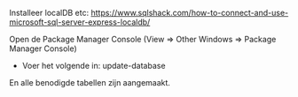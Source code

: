 
Installeer localDB etc:
https://www.sqlshack.com/how-to-connect-and-use-microsoft-sql-server-express-localdb/

Open de Package Manager Console (View => Other Windows => Package Manager Console)

- Voer het volgende in:
update-database

En alle benodigde tabellen zijn aangemaakt.



